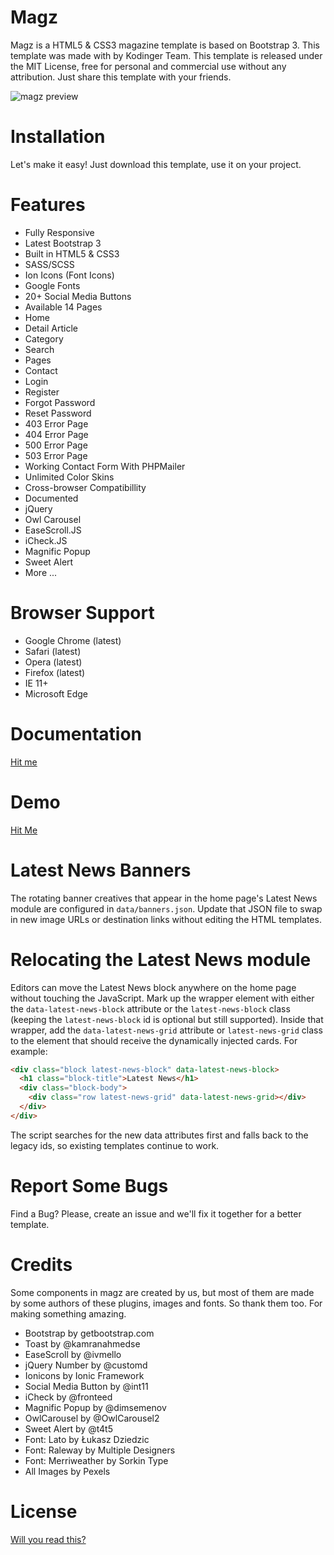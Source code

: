# Magz
Magz is a HTML5 & CSS3 magazine template is based on Bootstrap 3. This template was made with  by Kodinger Team. This template is released under the MIT License, free for personal and commercial use without any attribution. Just share this template with your friends.

![magz preview](https://raw.githubusercontent.com/nauvalazhar/Magz/master/images/preview.png "Magz Preview")


# Installation
Let's make it easy! Just download this template, use it on your project.

# Features
- Fully Responsive
- Latest Bootstrap 3
- Built in HTML5 & CSS3
- SASS/SCSS
- Ion Icons (Font Icons)
- Google Fonts
- 20+ Social Media Buttons
- Available 14 Pages
- Home
- Detail Article
- Category
- Search
- Pages
- Contact
- Login
- Register
- Forgot Password
- Reset Password
- 403 Error Page
- 404 Error Page
- 500 Error Page
- 503 Error Page
- Working Contact Form With PHPMailer
- Unlimited Color Skins
- Cross-browser Compatibillity
- Documented
- jQuery
- Owl Carousel
- EaseScroll.JS
- iCheck.JS
- Magnific Popup
- Sweet Alert
- More ...

# Browser Support
- Google Chrome (latest)
- Safari (latest)
- Opera (latest)
- Firefox (latest)
- IE 11+
- Microsoft Edge

# Documentation
[Hit me](http://magz.multinity.com/documentation/index.html)

# Demo
[Hit Me](http://magz.multinity.com)
# Latest News Banners
The rotating banner creatives that appear in the home page's Latest News module
are configured in `data/banners.json`. Update that JSON file to swap in new
image URLs or destination links without editing the HTML templates.
# Relocating the Latest News module
Editors can move the Latest News block anywhere on the home page without
touching the JavaScript. Mark up the wrapper element with either the
`data-latest-news-block` attribute or the `latest-news-block` class (keeping the
`latest-news-block` id is optional but still supported). Inside that wrapper, add
the `data-latest-news-grid` attribute or `latest-news-grid` class to the element
that should receive the dynamically injected cards. For example:

```html
<div class="block latest-news-block" data-latest-news-block>
  <h1 class="block-title">Latest News</h1>
  <div class="block-body">
    <div class="row latest-news-grid" data-latest-news-grid></div>
  </div>
</div>
```

The script searches for the new data attributes first and falls back to the
legacy ids, so existing templates continue to work.

# Report Some Bugs
Find a Bug? Please, create an issue and we'll fix it together for a better template.

# Credits
Some components in magz are created by us, but most of them are made by some authors of these plugins, images and fonts. So thank them too. For making something amazing.
- Bootstrap by getbootstrap.com
- Toast by @kamranahmedse
- EaseScroll by @ivmello
- jQuery Number by @customd
- Ionicons by Ionic Framework
- Social Media Button by @int11
- iCheck by @fronteed
- Magnific Popup by @dimsemenov
- OwlCarousel by @OwlCarousel2
- Sweet Alert by @t4t5
- Font: Lato by Łukasz Dziedzic
- Font: Raleway by Multiple Designers
- Font: Merriweather by Sorkin Type
- All Images by Pexels

# License
[Will you read this?](https://github.com/nauvalazhar/Magz/blob/master/LICENSE)
